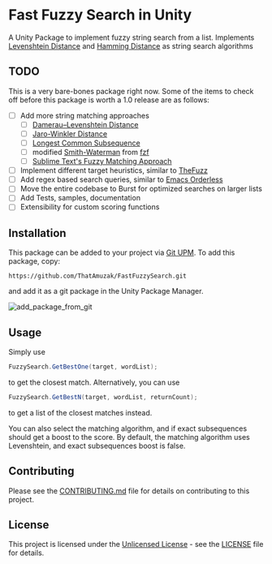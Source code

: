# Fast Fuzzy Search in Unity

A Unity Package to implement fuzzy string search from a list.
Implements [Levenshtein Distance](https://en.wikipedia.org/wiki/Levenshtein_distance) and [Hamming Distance](https://en.wikipedia.org/wiki/Hamming_distance) as string search algorithms

## TODO

This is a very bare-bones package right now. Some of the items to check off before this package is worth a 1.0 release are as follows:

- [ ] Add more string matching approaches
  - [ ] [Damerau–Levenshtein Distance](https://en.wikipedia.org/wiki/Damerau%E2%80%93Levenshtein_distance)
  - [ ] [Jaro-Winkler Distance](https://en.wikipedia.org/wiki/Jaro%E2%80%93Winkler_distance)
  - [ ] [Longest Common Subsequence](https://en.wikipedia.org/wiki/Longest_common_subsequence)
  - [ ] modified [Smith-Waterman](https://en.wikipedia.org/wiki/Smith%E2%80%93Waterman_algorithm) from [fzf](https://github.com/junegunn/fzf/blob/master/src/algo/algo.go)
  - [ ] [Sublime Text's Fuzzy Matching Approach](https://github.com/forrestthewoods/lib_fts/blob/master/docs/fuzzy_match.md)
- [ ] Implement different target heuristics, similar to [TheFuzz](https://github.com/seatgeek/thefuzz)
- [ ] Add regex based search queries, similar to [Emacs Orderless](https://github.com/oantolin/orderless)
- [ ] Move the entire codebase to Burst for optimized searches on larger lists
- [ ] Add Tests, samples, documentation
- [ ] Extensibility for custom scoring functions

## Installation

This package can be added to your project via [Git UPM](https://docs.unity3d.com/2022.3/Documentation/Manual/upm-git.html).
To add this package, copy:

```shell
https://github.com/ThatAmuzak/FastFuzzySearch.git
```

and add it as a git package in the Unity Package Manager.

![add_package_from_git](https://github.com/user-attachments/assets/f4a98601-ca61-41bf-a9da-66625c0bd212)

## Usage

Simply use

```cs
FuzzySearch.GetBestOne(target, wordList);
```

to get the closest match. Alternatively, you can use

```cs
FuzzySearch.GetBestN(target, wordList, returnCount);
```

to get a list of the closest matches instead.

You can also select the matching algorithm, and if exact subsequences should get a boost to the score.
By default, the matching algorithm uses Levenshtein, and exact subsequences boost is false.

## Contributing

Please see the [CONTRIBUTING.md](CONTRIBUTING.md) file for details on contributing to this project.

## License

This project is licensed under the [Unlicensed License](https://unlicense.org/) - see the [LICENSE](LICENSE) file for details.
